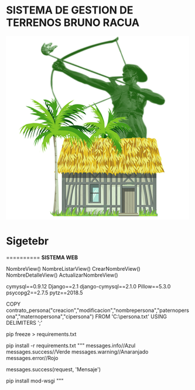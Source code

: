 # SISTEMA DE GESTION DE TERRENOS BRUNO RACUA
![Sistema de Gestion de Terrenos Bruno Racua](logo.png)

# Sigetebr
==========
**SISTEMA WEB**

NombreView()
NombreListarView()
CrearNombreView()
NombreDetalleView()
ActualizarNombreView()


cymysql==0.9.12
Django==2.1
django-cymysql==2.1.0
Pillow==5.3.0
psycopg2==2.7.5
pytz==2018.5

COPY contrato_persona("creacion","modificacion","nombrepersona","paternopersona","maternopersona","cipersona") FROM  'C:\persona.txt' USING DELIMITERS ';'

pip freeze > requirements.txt

pip install -r requirements.txt
"""
messages.info//Azul
messages.success//Verde
messages.warning//Anaranjado
messages.error//Rojo

messages.success(request, 'Mensaje')

pip install mod-wsgi
"""
